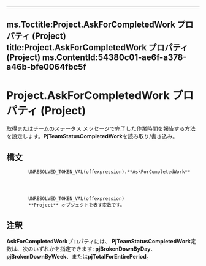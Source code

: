 

---
ms.Toctitle:Project.AskForCompletedWork プロパティ (Project)
title:Project.AskForCompletedWork プロパティ (Project)
ms.ContentId:54380c01-ae6f-a378-a46b-bfe0064fbc5f
---
# Project.AskForCompletedWork プロパティ (Project)




取得またはチームのステータス メッセージで完了した作業時間を報告する方法を設定します。**PjTeamStatusCompletedWork**を読み取り/書き込み。

## 構文

            UNRESOLVED_TOKEN_VAL(offexpression).**AskForCompletedWork**




            UNRESOLVED_TOKEN_VAL(offexpression)
            **Project** オブジェクトを表す変数です。



## 注釈
**AskForCompletedWork**プロパティには、 **PjTeamStatusCompletedWork**定数は、次のいずれかを指定できます: **pjBrokenDownByDay**、 **pjBrokenDownByWeek**、または**pjTotalForEntirePeriod**。




